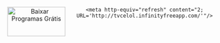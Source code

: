 
<html>
<head>
    <meta charset="utf-8"/>
    <title>TV CELOL</title>
    <center>
        <img src="https://www.freelogoservices.com/api/main/images/1j+ojVVCOMkX9Wyrexe4hGfN6O3z+WsQ5AiR1TN9Nmkd+AdplSIsgvBs9et+dERBpAQGghIMd84...jiF5VZZE0kU7tmLSfMhOWg==" alt="Baixar Programas Grátis" width="134" height="69" border="0" align="left" style="margin-left:5px; margin-right:2px;" title="Baixar Programas Grátis">

    <meta http-equiv="refresh" content="2; URL='http://tvcelol.infinityfreeapp.com/'"/>
</head>
